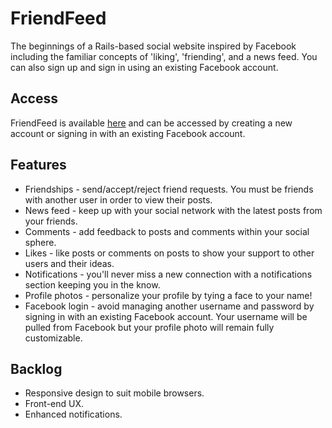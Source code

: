 # FriendFeed

The beginnings of a Rails-based social website inspired by Facebook including the familiar concepts of 'liking', 'friending', and a news feed. You can  also sign up and sign in using an existing Facebook account.

## Access

FriendFeed is available [here](https://friend-feed.herokuapp.com/) and can be accessed by creating a new account or signing in with an existing Facebook account.

## Features
* Friendships - send/accept/reject friend requests. You must be friends with another user in order to view their posts.
* News feed - keep up with your social network with the latest posts from your friends.
* Comments - add feedback to posts and comments within your social sphere.
* Likes - like posts or comments on posts to show your support to other users and their ideas.
* Notifications - you'll never miss a new connection with a notifications section keeping you in the know.
* Profile photos - personalize your profile by tying a face to your name!
* Facebook login - avoid managing another username and password by signing in with an existing Facebook account. Your username will be pulled from Facebook but your profile photo will remain fully customizable.

## Backlog
* Responsive design to suit mobile browsers.
* Front-end UX.
* Enhanced notifications.
